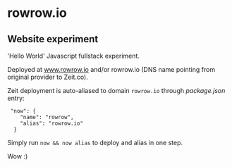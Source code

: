 # rowrow.io
## Website experiment

'Hello World' Javascript fullstack experiment.

Deployed at www.rowrow.io and/or rowrow.io (DNS name pointing from original provider to Zeit.co).

Zeit deployment is auto-aliased to domain ```rowrow.io``` through _package.json_ entry:
````
 "now": {
    "name": "rowrow",
    "alias": "rowrow.io"
  }
````
Simply run ```now && now alias``` to deploy and alias in one step.

Wow :)